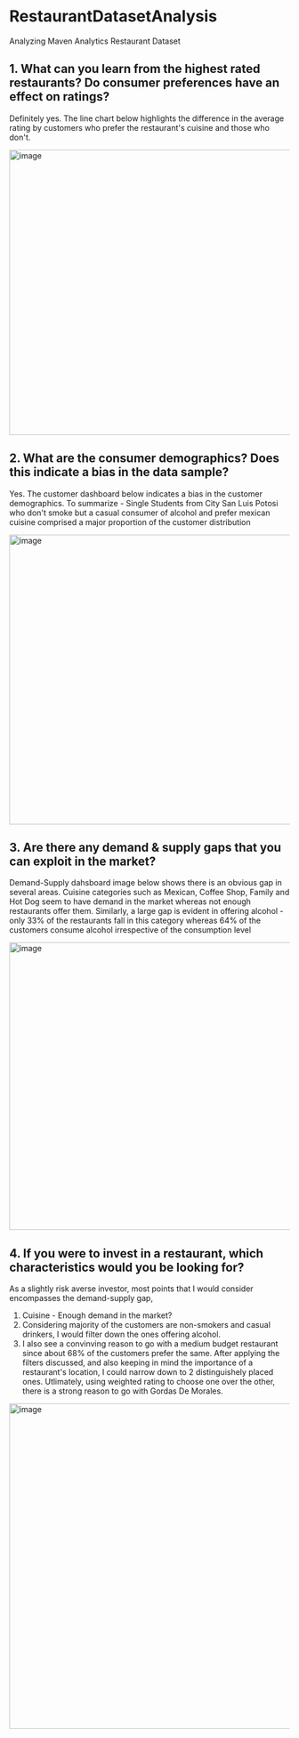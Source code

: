 # RestaurantDatasetAnalysis

Analyzing Maven Analytics Restaurant Dataset 

## 1. What can you learn from the highest rated restaurants? Do consumer preferences have an effect on ratings?

Definitely yes. The line chart below highlights the difference in the average rating by customers who prefer the restaurant's cuisine and those who don't.

<img width="513" alt="image" src="https://user-images.githubusercontent.com/87707081/158600082-5e5440c7-cb14-40f3-b1d5-7cfda506a92e.png">

## 2. What are the consumer demographics? Does this indicate a bias in the data sample?

Yes. The customer dashboard below indicates a bias in the customer demographics. To summarize - Single Students from City San Luis Potosi who don't smoke but a casual consumer of alcohol and prefer mexican cuisine comprised a major proportion of the customer distribution

<img width="521" alt="image" src="https://user-images.githubusercontent.com/87707081/158601437-89c8c807-2962-43c0-8fe5-99ef6e6a3bc9.png">


## 3. Are there any demand & supply gaps that you can exploit in the market?

Demand-Supply dahsboard image below shows there is an obvious gap in several areas. Cuisine categories such as Mexican, Coffee Shop, Family and Hot Dog seem to have demand in the market whereas not enough restaurants offer them. Similarly, a large gap is evident in offering alcohol - only 33% of the restaurants fall in this category whereas 64% of the customers consume alcohol irrespective of the consumption level

<img width="517" alt="image" src="https://user-images.githubusercontent.com/87707081/158602558-fdedd29c-8d68-4dd9-86c0-477592a0b9df.png">

## 4. If you were to invest in a restaurant, which characteristics would you be looking for?

As a slightly risk averse investor, most points that I would consider encompasses the demand-supply gap,
1. Cuisine - Enough demand in the market? 
2. Considering majority of the customers are non-smokers and casual drinkers, I would filter down the ones offering alcohol.
3. I also see a convinving reason to go with a medium budget restaurant since about 68% of the customers prefer the same.
After applying the filters discussed, and also keeping in mind the importance of a restaurant's location, I could narrow down to 2 distinguishely placed ones. Utlimately, using weighted rating to choose one over the other, there is a strong reason to go with Gordas De Morales.

<img width="585" alt="image" src="https://user-images.githubusercontent.com/87707081/158610777-1a044580-f75d-4545-9629-cbe64758415e.png">
